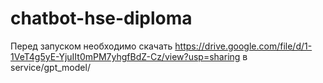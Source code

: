 # chatbot-hse-diploma

Перед запуском необходимо скачать https://drive.google.com/file/d/1-1VeT4g5yE-YjuIIt0mPM7yhgfBdZ-Cz/view?usp=sharing в service/gpt_model/
